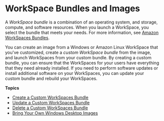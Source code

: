 # WorkSpace Bundles and Images<a name="amazon-workspaces-bundles"></a>

A *WorkSpace bundle* is a combination of an operating system, and storage, compute, and software resources\. When you launch a WorkSpace, you select the bundle that meets your needs\. For more information, see [Amazon WorkSpaces Bundles](https://aws.amazon.com/workspaces/details/#Amazon_WorkSpaces_Bundles)\.

You can create an image from a Windows or Amazon Linux WorkSpace that you've customized, create a *custom WorkSpace bundle* from the image, and launch WorkSpaces from your custom bundle\. By creating a custom bundle, you can ensure that the WorkSpaces for your users have everything that they need already installed\. If you need to perform software updates or install additional software on your WorkSpaces, you can update your custom bundle and rebuild your WorkSpaces\.

**Topics**
+ [Create a Custom WorkSpaces Bundle](create-custom-bundle.md)
+ [Update a Custom WorkSpaces Bundle](update-custom-bundle.md)
+ [Delete a Custom WorkSpaces Bundle](delete_bundle.md)
+ [Bring Your Own Windows Desktop Images](byol-windows-images.md)
